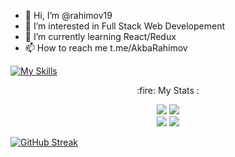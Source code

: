 - 👋 Hi, I’m @rahimov19
- 👀 I’m interested in Full Stack Web Developement
- 🌱 I’m currently learning React/Redux
- 📫 How to reach me t.me/AkbaRahimov

<!---
rahimov19/rahimov19 is a ✨ special ✨ repository because its `README.md` (this file) appears on your GitHub profile.
You can click the Preview link to take a look at your changes.
--->
[![My Skills](https://skillicons.dev/icons?i=html,md,css,nodejs,bootstrap,ts,react,redux,git,github,bash,vscode&perline=16)](https://skillicons.dev)
<p align="center">:fire: My Stats :</p>
<div id="stats" align="center">
  
  
<img class="img" src="https://raw.githubusercontent.com/rahimov19/github-stats/master/generated/overview.svg#gh-dark-mode-only"/>
<img class="img" src="https://raw.githubusercontent.com/rahimov19/github-stats/master/generated/languages.svg#gh-dark-mode-only"/>
  
  
  </div>
  
  
<div id="stats" align="center">
  
  
<img class="img" src="https://raw.githubusercontent.com/rahimov19/github-stats/master/generated/overview.svg#gh-light-mode-only"/>
<img class="img" src="https://raw.githubusercontent.com/rahimov19/github-stats/master/generated/languages.svg#gh-light-mode-only"/>
  
  
  </div>
  <div>
  
  
[![GitHub Streak](https://streak-stats.demolab.com?user=rahimov19&theme=dark)](https://git.io/streak-stats)
  
  
</div>
